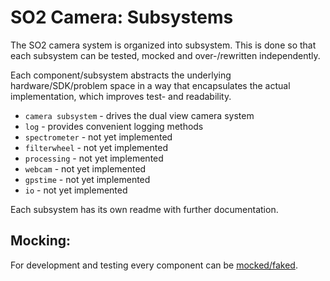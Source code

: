 SO2 Camera: Subsystems
======================

The SO2 camera system is organized into subsystem. This is done so
that each subsystem can be tested, mocked and over-/rewritten
independently.

Each component/subsystem abstracts the underlying
hardware/SDK/problem space in a way that encapsulates the actual
implementation, which improves test- and readability.

- `camera subsystem` - drives the dual view camera system
- `log` - provides convenient logging methods
- `spectrometer` - not yet implemented
- `filterwheel` - not yet implemented
- `processing` - not yet implemented
- `webcam` - not yet implemented
- `gpstime` - not yet implemented
- `io` - not yet implemented

Each subsystem has its own readme with further documentation.


Mocking:
--------

For development and testing every component can be
[mocked/faked](http://en.wikipedia.org/wiki/Mock_object).
